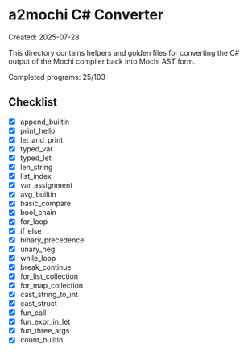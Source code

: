 # a2mochi C# Converter

Created: 2025-07-28

This directory contains helpers and golden files for converting the C# output of the Mochi compiler back into Mochi AST form.

Completed programs: 25/103

## Checklist
- [x] append_builtin
- [x] print_hello
- [x] let_and_print
- [x] typed_var
- [x] typed_let
- [x] len_string
- [x] list_index
- [x] var_assignment
- [x] avg_builtin
- [x] basic_compare
- [x] bool_chain
- [x] for_loop
- [x] if_else
- [x] binary_precedence
- [x] unary_neg
- [x] while_loop
- [x] break_continue
- [x] for_list_collection
- [x] for_map_collection
- [x] cast_string_to_int
- [x] cast_struct
- [x] fun_call
- [x] fun_expr_in_let
- [x] fun_three_args
- [x] count_builtin
